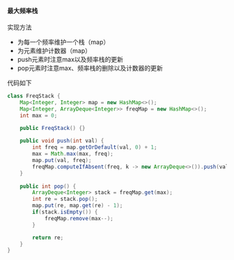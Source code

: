 #### 最大频率栈
实现方法
- 为每一个频率维护一个栈（map）
- 为元素维护计数器（map）
- push元素时注意max以及频率栈的更新
- pop元素时注意max、频率栈的删除以及计数器的更新

代码如下
```java
class FreqStack {
    Map<Integer, Integer> map = new HashMap<>();
    Map<Integer, ArrayDeque<Integer>> freqMap = new HashMap<>();
    int max = 0;

    public FreqStack() {}
    
    public void push(int val) {
        int freq = map.getOrDefault(val, 0) + 1;
        max = Math.max(max, freq);
        map.put(val, freq);
        freqMap.computeIfAbsent(freq, k -> new ArrayDeque<>()).push(val);
    }
    
    public int pop() {
        ArrayDeque<Integer> stack = freqMap.get(max);
        int re = stack.pop();
        map.put(re, map.get(re) - 1);
        if(stack.isEmpty()) {
            freqMap.remove(max--);
        }

        return re;
    }
}
```